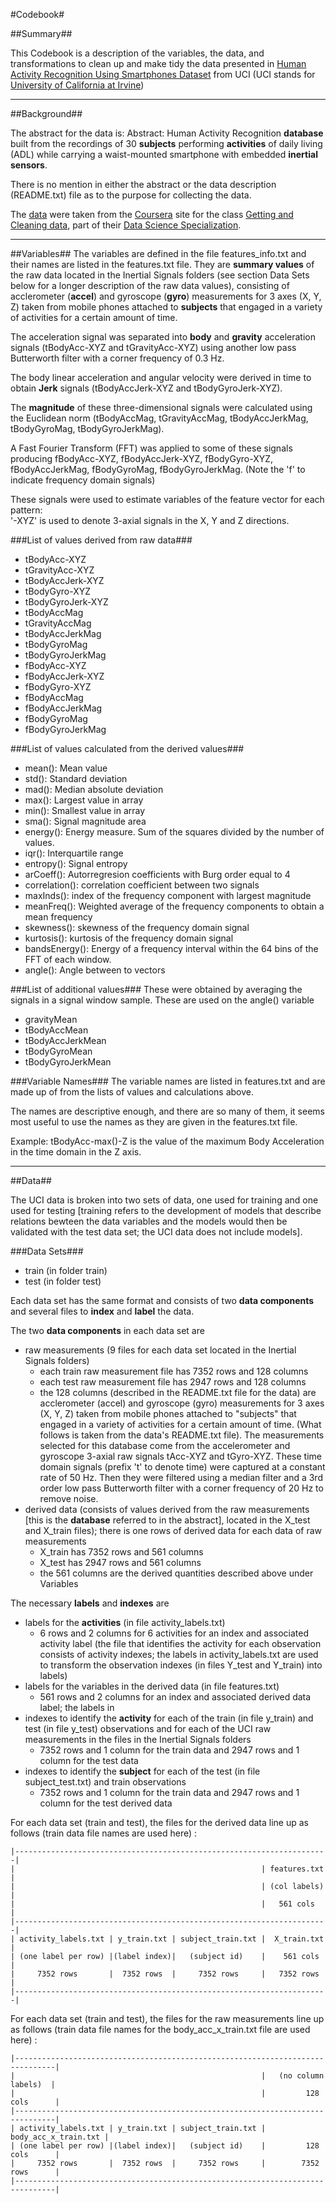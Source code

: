 #Codebook#

##Summary##

This Codebook is a description of the variables, the data, and transformations to clean up and make tidy the data presented in [Human Activity Recognition Using Smartphones Dataset](http://archive.ics.uci.edu/ml/datasets/Human+Activity+Recognition+Using+Smartphones) from UCI (UCI stands for [University of California at Irvine](http://www.ics.uci.edu/))

---

##Background##

The abstract for the data is: Abstract: Human Activity Recognition **database** built from the recordings of 30 **subjects** performing **activities** of daily living (ADL) while carrying a waist-mounted smartphone with embedded **inertial sensors**. 

There is no mention in either the abstract or the data description (README.txt) file as to the purpose for collecting the data.
    
The [data](https://d396qusza40orc.cloudfront.net/getdata%2Fprojectfiles%2FUCI%20HAR%20Dataset.zip ) were taken from the [Coursera](https://www.coursera.org/) site for the class [Getting and Cleaning data](https://www.coursera.org/course/getdata), part of their [Data Science Specialization](https://www.coursera.org/specialization/jhudatascience/1).

---

##Variables##
The variables are defined in the file features_info.txt and their names are listed in the features.txt file. They are **summary values** of the raw data located in the Inertial Signals folders (see section Data Sets below for a longer description of the raw data values), consisting of acclerometer (**accel**) and gyroscope (**gyro**) measurements for 3 axes (X, Y, Z) taken from mobile phones attached to **subjects** that engaged in a variety of activities for a certain amount of time. 

The acceleration signal was separated into **body** and **gravity** acceleration signals (tBodyAcc-XYZ and tGravityAcc-XYZ) using another low pass Butterworth filter with a corner frequency of 0.3 Hz.

The body linear acceleration and angular velocity were derived in time to obtain **Jerk** signals (tBodyAccJerk-XYZ and tBodyGyroJerk-XYZ).

The **magnitude** of these three-dimensional signals were calculated using the Euclidean norm (tBodyAccMag, tGravityAccMag, tBodyAccJerkMag, tBodyGyroMag, tBodyGyroJerkMag).

A Fast Fourier Transform (FFT) was applied to some of these signals producing fBodyAcc-XYZ, fBodyAccJerk-XYZ, fBodyGyro-XYZ, fBodyAccJerkMag, fBodyGyroMag, fBodyGyroJerkMag. (Note the 'f' to indicate frequency domain signals)

These signals were used to estimate variables of the feature vector for each pattern:  
'-XYZ' is used to denote 3-axial signals in the X, Y and Z directions.

###List of values derived from raw data###
* tBodyAcc-XYZ
* tGravityAcc-XYZ
* tBodyAccJerk-XYZ
* tBodyGyro-XYZ
* tBodyGyroJerk-XYZ
* tBodyAccMag
* tGravityAccMag
* tBodyAccJerkMag
* tBodyGyroMag
* tBodyGyroJerkMag
* fBodyAcc-XYZ
* fBodyAccJerk-XYZ
* fBodyGyro-XYZ
* fBodyAccMag
* fBodyAccJerkMag
* fBodyGyroMag
* fBodyGyroJerkMag

###List of values calculated from the derived values###
* mean(): Mean value
* std(): Standard deviation
* mad(): Median absolute deviation 
* max(): Largest value in array
* min(): Smallest value in array
* sma(): Signal magnitude area
* energy(): Energy measure. Sum of the squares divided by the number of values. 
* iqr(): Interquartile range 
* entropy(): Signal entropy
* arCoeff(): Autorregresion coefficients with Burg order equal to 4
* correlation(): correlation coefficient between two signals
* maxInds(): index of the frequency component with largest magnitude
* meanFreq(): Weighted average of the frequency components to obtain a mean frequency
* skewness(): skewness of the frequency domain signal 
* kurtosis(): kurtosis of the frequency domain signal 
* bandsEnergy(): Energy of a frequency interval within the 64 bins of the FFT of each window.
* angle(): Angle between to vectors

###List of additional values###
These were obtained by averaging the signals in a signal window sample. These are used on the angle() variable

* gravityMean
* tBodyAccMean
* tBodyAccJerkMean
* tBodyGyroMean
* tBodyGyroJerkMean

###Variable Names###
The variable names are listed in features.txt and are made up of from the lists of values and calculations above. 

The names are descriptive enough, and there are so many of them, it seems most useful to use the names as they are given in the features.txt file.

Example: tBodyAcc-max()-Z is the value of the maximum Body Acceleration in the time domain in the Z axis.

---

##Data##

The UCI data is broken into two sets of data, one used for training and one used for testing [training refers to the development of models that describe relations bewteen the data variables and the models would then be validated with the test data set; the UCI data does not include models]. 

###Data Sets###

* train (in folder train)
* test (in folder test)

Each data set has the same format and consists of two **data components** and several files to **index** and **label** the data. 

The two **data components** in each data set are 

* raw measurements (9 files for each data set located in the Inertial Signals folders)
    * each train raw measurement file has 7352 rows and 128 columns
    * each test raw measurement file has 2947 rows and 128 columns
    * the 128 columns (described in the README.txt file for the data) are acclerometer (accel) and gyroscope (gyro) measurements for 3 axes (X, Y, Z) taken from mobile phones attached to "subjects" that engaged in a variety of activities for a certain amount of time. (What follows is taken from the data's README.txt file). The measurements selected for this database come from the accelerometer and gyroscope 3-axial raw signals tAcc-XYZ and tGyro-XYZ. These time domain signals (prefix 't' to denote time) were captured at a constant rate of 50 Hz. Then they were filtered using a median filter and a 3rd order low pass Butterworth filter with a corner frequency of 20 Hz to remove noise.  
* derived data (consists of values derived from the raw measurements [this is the **database** referred to in the abstract], located in the X_test and X_train files); there is one rows of derived data for each data of raw measurements
    * X_train has 7352 rows and 561 columns
    * X_test has 2947 rows and 561 columns
    * the 561 columns are the derived quantities described above under Variables

The necessary **labels** and **indexes** are

* labels for the **activities** (in file activity_labels.txt)
    * 6 rows and 2 columns for 6 activities for an index and associated activity label (the file that identifies the activity for each observation consists of activity indexes; the labels in activity_labels.txt are used to transform the observation indexes (in files Y_test and Y_train) into labels)
* labels for the variables in the derived data (in file features.txt)
    * 561 rows and 2 columns for an index and associated derived data label; the labels in 
* indexes to identify the **activity** for each of the train (in file y_train) and test (in file y_test) observations and for each of the UCI raw measurements in the files in the Inertial Signals folders
    * 7352 rows and 1 column for the train data and 2947 rows and 1 column for the test data
* indexes to identify the **subject** for each of the test (in file subject_test.txt) and train observations
    * 7352 rows and 1 column for the train data and 2947 rows and 1 column for the test derived data

For each data set (train and test), the files for the derived data line up as follows (train data file names are used here) :

    |----------------------------------------------------------------------|
    |                                                       | features.txt |
    |                                                       | (col labels) |
    |                                                       |   561 cols   |
    |----------------------------------------------------------------------|
    | activity_labels.txt | y_train.txt | subject_train.txt |  X_train.txt |
    | (one label per row) |(label index)|   (subject id)    |    561 cols  |
    |     7352 rows       |  7352 rows  |     7352 rows     |   7352 rows  |
    |----------------------------------------------------------------------|

For each data set (train and test), the files for the raw measurements line up as follows (train data file names for the body_acc_x_train.txt file are used here) :

    |-------------------------------------------------------------------------------|
    |                                                       |   (no column labels)  |
    |                                                       |         128 cols      |
    |-------------------------------------------------------------------------------|
    | activity_labels.txt | y_train.txt | subject_train.txt |  body_acc_x_train.txt |
    | (one label per row) |(label index)|   (subject id)    |         128 cols      |
    |     7352 rows       |  7352 rows  |     7352 rows     |        7352 rows      |
    |-------------------------------------------------------------------------------|


